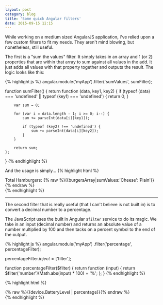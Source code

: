 ```yaml
---
layout: post
category: blog
title: 'Some quick Angular filters'
date: 2015-09-15 12:15
---
```


While working on a medium sized AngularJS application, I've relied upon a few custom filters to fit my needs. They aren't mind blowing, but nonetheless, still useful.

The first is a "sum the values" filter. It simply takes in an array and 1 (or 2) properties that are within that array to sum against all values in the add. It just adds all values with that property together and outputs the result. The logic looks like this:

{% highlight js %}
angular.module('myApp').filter('sumValues', sumFilter);

function sumFilter() {
    return function (data, key1, key2) {
        if (typeof (data) === 'undefined' || typeof (key1) === 'undefined') {
            return 0;
        }

        var sum = 0;

        for (var i = data.length - 1; i >= 0; i--) {
            sum += parseInt(data[i][key1]);

            if (typeof (key2) !== 'undefined') {
                sum += parseInt(data[i][key2]);
            }
        }

        return sum;
    };
}
{% endhighlight %}

And the usage is simply...
{% highlight html %}
<div>Total Hamburgers: {% raw %}{{burgersArray|sumValues:'Cheese':'Plain'}}{% endraw %}</div>
{% endhighlight %}

---

The second filter that is really useful (that I can't believe is not built in) is to convert a decimal number to a percentage.

The JavaScript uses the built in Angular `$filter` service to do its magic. We take in an input (decimal number) and returns an absolute value of a number multiplied by 100 and then tacks on a percent symbol to the end of the output.

{% highlight js %}
angular.module('myApp')
        .filter('percentage', percentageFilter);

percentageFilter.$inject = ['$filter'];

function percentageFilter($filter) {
    return function (input) {
        return $filter('number')(Math.abs(input) * 100) + '%';
    };
}
{% endhighlight %}

{% highlight html %}
<div>{% raw %}{{device.BatteryLevel | percentage}}{% endraw %}</div>
{% endhighlight %}